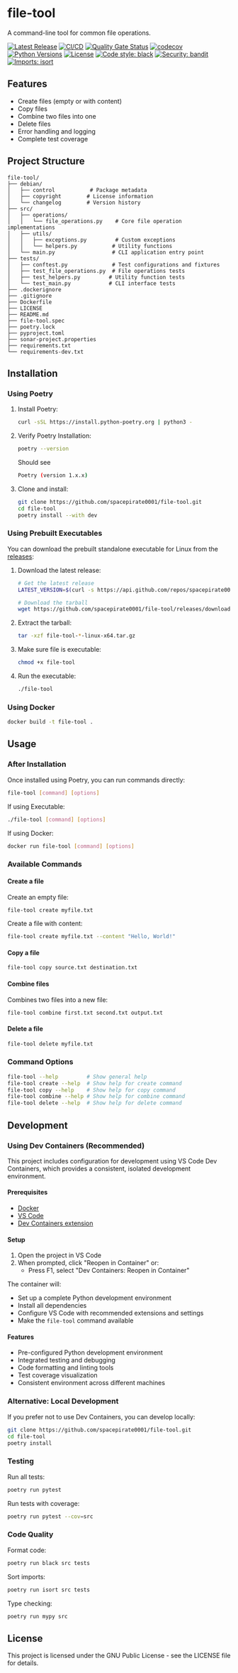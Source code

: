 # file-tool
A command-line tool for common file operations.

[![Latest Release](https://img.shields.io/github/v/release/spacepirate0001/file-tool?sort=semver)](https://github.com/spacepirate0001/file-tool/releases/latest)
[![CI/CD](https://github.com/spacepirate0001/file-tool/actions/workflows/ci-cd.yml/badge.svg)](https://github.com/spacepirate0001/file-tool/actions/workflows/ci-cd.yml)
[![Quality Gate Status](https://sonarcloud.io/api/project_badges/measure?project=spacepirate0001_file-tool&metric=alert_status)](https://sonarcloud.io/summary/new_code?id=spacepirate0001_file-tool)
[![codecov](https://codecov.io/github/spacepirate0001/file-tool/graph/badge.svg?token=1442N8DE8H)](https://codecov.io/github/spacepirate0001/file-tool)
[![Python Versions](https://img.shields.io/badge/python-3.10%20%7C%203.11%20%7C%203.12-blue)](https://github.com/spacepirate0001/file-tool)
[![License](https://img.shields.io/github/license/spacepirate0001/file-tool)](https://github.com/spacepirate0001/file-tool/blob/main/LICENSE)
[![Code style: black](https://img.shields.io/badge/code%20style-black-000000.svg)](https://github.com/psf/black)
[![Security: bandit](https://img.shields.io/badge/security-bandit-yellow.svg)](https://github.com/PyCQA/bandit)
[![Imports: isort](https://img.shields.io/badge/%20imports-isort-%231674b1?style=flat&labelColor=ef8336)](https://pycqa.github.io/isort/)

## Features
- Create files (empty or with content)
- Copy files
- Combine two files into one
- Delete files
- Error handling and logging
- Complete test coverage

## Project Structure
```
file-tool/
├── debian/
│   ├── control           # Package metadata
│   ├── copyright        # License information
│   └── changelog        # Version history
├── src/
│   ├── operations/
│   │   └── file_operations.py    # Core file operation implementations
│   ├── utils/
│   │   ├── exceptions.py         # Custom exceptions
│   │   └── helpers.py           # Utility functions
│   └── main.py                  # CLI application entry point
├── tests/
│   ├── conftest.py              # Test configurations and fixtures
│   ├── test_file_operations.py  # File operations tests
│   ├── test_helpers.py         # Utility function tests
│   └── test_main.py            # CLI interface tests
├── .dockerignore
├── .gitignore
├── Dockerfile
├── LICENSE
├── README.md
├── file-tool.spec
├── poetry.lock
├── pyproject.toml
├── sonar-project.properties
├── requirements.txt
└── requirements-dev.txt
```

## Installation

### Using Poetry
1. Install Poetry:
   ```bash
   curl -sSL https://install.python-poetry.org | python3 -
   ```
2. Verify Poetry Installation:
   ```bash
   poetry --version
   ```
   Should see
   ```bash
   Poetry (version 1.x.x)
   ```

2. Clone and install:
   ```bash
   git clone https://github.com/spacepirate0001/file-tool.git
   cd file-tool
   poetry install --with dev
   ```

### Using Prebuilt Executables
You can download the prebuilt standalone executable for Linux from the [releases](https://github.com/spacepirate0001/file-tool/releases/latest):

1. Download the latest release:
   ```bash
   # Get the latest release
   LATEST_VERSION=$(curl -s https://api.github.com/repos/spacepirate0001/file-tool/releases/latest | grep '"tag_name":' | sed -E 's/.*"([^"]+)".*/\1/')
   
   # Download the tarball
   wget https://github.com/spacepirate0001/file-tool/releases/download/${LATEST_VERSION}/file-tool-${LATEST_VERSION#v}-linux-x64.tar.gz
   ```

2. Extract the tarball:
   ```bash
   tar -xzf file-tool-*-linux-x64.tar.gz
   ```

3. Make sure file is executable:
   ```bash
   chmod +x file-tool
   ```

4. Run the executable:
   ```bash
   ./file-tool
   ```

### Using Docker
```bash
docker build -t file-tool .
```

## Usage

### After Installation
Once installed using Poetry, you can run commands directly:
```bash
file-tool [command] [options]
```

If using Executable:
```bash
./file-tool [command] [options]
```

If using Docker:
```bash
docker run file-tool [command] [options]
```

### Available Commands

#### Create a file
Create an empty file:
```bash
file-tool create myfile.txt
```

Create a file with content:
```bash
file-tool create myfile.txt --content "Hello, World!"
```

#### Copy a file
```bash
file-tool copy source.txt destination.txt
```

#### Combine files
Combines two files into a new file:
```bash
file-tool combine first.txt second.txt output.txt
```

#### Delete a file
```bash
file-tool delete myfile.txt
```

### Command Options
```bash
file-tool --help         # Show general help
file-tool create --help  # Show help for create command
file-tool copy --help    # Show help for copy command
file-tool combine --help # Show help for combine command
file-tool delete --help  # Show help for delete command
```

## Development

### Using Dev Containers (Recommended)
This project includes configuration for development using VS Code Dev Containers, which provides a consistent, isolated development environment.

#### Prerequisites
- [Docker](https://www.docker.com/products/docker-desktop/)
- [VS Code](https://code.visualstudio.com/)
- [Dev Containers extension](https://marketplace.visualstudio.com/items?itemName=ms-vscode-remote.remote-containers)

#### Setup
1. Open the project in VS Code
2. When prompted, click "Reopen in Container" or:
   - Press F1, select "Dev Containers: Reopen in Container"

The container will:
- Set up a complete Python development environment
- Install all dependencies
- Configure VS Code with recommended extensions and settings
- Make the `file-tool` command available

#### Features
- Pre-configured Python development environment
- Integrated testing and debugging
- Code formatting and linting tools
- Test coverage visualization
- Consistent environment across different machines

### Alternative: Local Development
If you prefer not to use Dev Containers, you can develop locally:

```bash
git clone https://github.com/spacepirate0001/file-tool.git
cd file-tool
poetry install
```

### Testing
Run all tests:
```bash
poetry run pytest
```

Run tests with coverage:
```bash
poetry run pytest --cov=src
```

### Code Quality
Format code:
```bash
poetry run black src tests
```

Sort imports:
```bash
poetry run isort src tests
```

Type checking:
```bash
poetry run mypy src
```

## License
This project is licensed under the GNU Public License - see the LICENSE file for details.
